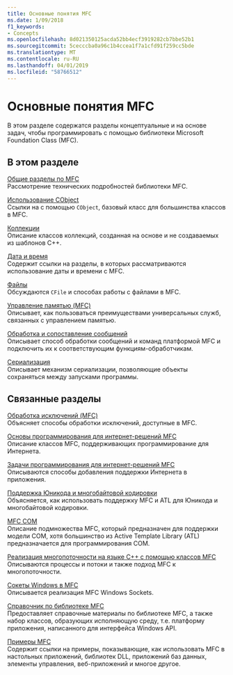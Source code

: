 ```yaml
---
title: Основные понятия MFC
ms.date: 1/09/2018
f1_keywords:
- Concepts
ms.openlocfilehash: 8d021350125acda52bb4ecf3919282cb7bbe52b1
ms.sourcegitcommit: 5cecccba0a96c1b4ccea1f7a1cfd91f259cc5bde
ms.translationtype: MT
ms.contentlocale: ru-RU
ms.lasthandoff: 04/01/2019
ms.locfileid: "58766512"
---
```

# <a name="mfc-concepts"></a>Основные понятия MFC

В этом разделе содержатся разделы концептуальные и на основе задач, чтобы программировать с помощью библиотеки Microsoft Foundation Class (MFC).

## <a name="in-this-section"></a>В этом разделе

[Общие разделы по MFC](../mfc/general-mfc-topics.md)<br/>
Рассмотрение технических подробностей библиотеки MFC.

[Использование CObject](../mfc/using-cobject.md)<br/>
Ссылки на с помощью `CObject`, базовый класс для большинства классов в MFC.

[Коллекции](../mfc/collections.md)<br/>
Описание классов коллекций, созданная на основе и не создаваемых из шаблонов C++.

[Дата и время](../atl-mfc-shared/date-and-time.md)<br/>
Содержит ссылки на разделы, в которых рассматриваются использование даты и времени с MFC.

[Файлы](../mfc/files-in-mfc.md)<br/>
Обсуждаются `CFile` и способах работы с файлами в MFC.

[Управление памятью (MFC)](../mfc/memory-management.md)<br/>
Описывает, как пользоваться преимуществами универсальных служб, связанных с управлением памятью.

[Обработка и сопоставление сообщений](../mfc/message-handling-and-mapping.md)<br/>
Описывает способ обработки сообщений и команд платформой MFC и подключить их к соответствующим функциям-обработчикам.

[Сериализация](../mfc/serialization-in-mfc.md)<br/>
Описывает механизм сериализации, позволяющие объекты сохраняться между запусками программы.

## <a name="related-sections"></a>Связанные разделы

[Обработка исключений (MFC)](../mfc/exception-handling-in-mfc.md)<br/>
Объясняет способы обработки исключений, доступные в MFC.

[Основы программирования для интернет-решений MFC](../mfc/mfc-internet-programming-basics.md)<br/>
Описание классов MFC, поддерживающих программирование для Интернета.

[Задачи программирования для интернет-решений MFC](../mfc/mfc-internet-programming-tasks.md)<br/>
Описываются способы добавления поддержки Интернета в приложения.

[Поддержка Юникода и многобайтовой кодировки](../atl-mfc-shared/unicode-and-multibyte-character-set-mbcs-support.md)<br/>
Объясняется, как использовать поддержку MFC и ATL для Юникода и многобайтовой кодировки.

[MFC COM](../mfc/mfc-com.md)<br/>
Описание подмножества MFC, который предназначен для поддержки модели COM, хотя большинство из Active Template Library (ATL) предназначается для программирования COM.

[Реализация многопоточности на языке C++ с помощью классов MFC](../parallel/multithreading-with-cpp-and-mfc.md)<br/>
Описываются процессы и потоки и также подход MFC к многопоточности.

[Сокеты Windows в MFC](../mfc/windows-sockets.md)<br/>
Описывается реализация MFC Windows Sockets.

[Справочник по библиотеке MFC](../mfc/mfc-desktop-applications.md)<br/>
Предоставляет справочные материалы по библиотеке MFC, а также набор классов, образующих исполняющую среду, т.е. платформу приложения, написанного для интерфейса Windows API.

[Примеры MFC](../overview/visual-cpp-samples.md)<br/>
Содержит ссылки на примеры, показывающие, как использовать MFC в настольных приложений, библиотек DLL, приложений баз данных, элементы управления, веб-приложений и многое другое.
